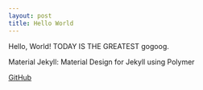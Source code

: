 ```yaml
---
layout: post
title: Hello World
---
```


Hello, World! TODAY IS THE GREATEST gogoog. 

Material Jekyll: Material Design for Jekyll using Polymer

[GitHub](https://github.com/charbelrami/material-jekyll)

